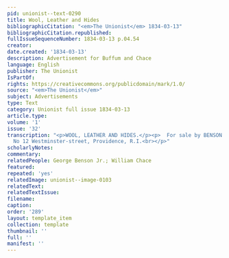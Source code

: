 ```yaml
---
pid: unionist--text-0290
title: Wool, Leather and Hides
bibliographicCitation: "<em>The Unionist</em> 1834-03-13"
bibliographicCitation.republished: 
fullIssueSequenceNumber: 1834-03-13 p.04.54
creator: 
date.created: '1834-03-13'
description: Advertisement for Buffum and Chace
language: English
publisher: The Unionist
IsPartOf: 
rights: https://creativecommons.org/publicdomain/mark/1.0/
source: "<em>The Unionist</em>"
subject: Advertisements
type: Text
category: Unionist full issue 1834-03-13
article.type: 
volume: '1'
issue: '32'
transcription: "<p>WOOL, LEATHER AND HIDES.</p><p>  For sale by BENSON &amp; CHACE,
  No 12 Westminster-street, Providence, R.I.<br></p>"
scholarlyNotes: 
commentary: 
relatedPeople: George Benson Jr.; William Chace
featured: 
repeated: 'yes'
relatedImage: unionist--image-0103
relatedText: 
relatedTextIssue: 
filename: 
caption: 
order: '289'
layout: template_item
collection: template
thumbnail: ''
full: ''
manifest: ''
---
```

